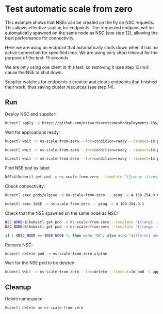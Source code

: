 # Test automatic scale from zero

This example shows that NSEs can be created on the fly on NSC requests.
This allows effective scaling for endpoints.
The requested endpoint will be automatically spawned on the same node as NSC (see step 12),
allowing the best performance for connectivity.

Here we are using an endpoint that automatically shuts down
when it has no active connection for specified time.
We are using very short timeout for the purpose of the test: 15 seconds.

We are only using one client in this test,
so removing it (see step 13) will cause the NSE to shut down.

Supplier watches for endpoints it created
and clears endpoints that finished their work,
thus saving cluster resources (see step 14).

## Run

Deploy NSC and supplier:
```bash
kubectl apply -k https://github.com/networkservicemesh/deployments-k8s/examples/features/scale-from-zero?ref=357fbda9e0bb8dc6c0386156d08f590a7939678c
```

Wait for applications ready:
```bash
kubectl wait -n ns-scale-from-zero --for=condition=ready --timeout=1m pod -l app=nse-supplier-k8s
```
```bash
kubectl wait -n ns-scale-from-zero --for=condition=ready --timeout=1m pod -l app=alpine
```
```bash
kubectl wait -n ns-scale-from-zero --for=condition=ready --timeout=1m pod -l app=nse-icmp-responder
```

Find NSE pod by label:
```bash
NSE=$(kubectl get pod -n ns-scale-from-zero --template '{{range .items}}{{.metadata.name}}{{"\n"}}{{end}}' -l app=nse-icmp-responder)
```

Check connectivity:
```bash
kubectl exec pods/alpine -n ns-scale-from-zero -- ping -c 4 169.254.0.0
```
```bash
kubectl exec $NSE -n ns-scale-from-zero -- ping -c 4 169.254.0.1
```

Check that the NSE spawned on the same node as NSC:
```bash
NSE_NODE=$(kubectl get pod -n ns-scale-from-zero --template '{{range .items}}{{.spec.nodeName}}{{"\n"}}{{end}}' -l app=nse-icmp-responder)
NSC_NODE=$(kubectl get pod -n ns-scale-from-zero --template '{{range .items}}{{.spec.nodeName}}{{"\n"}}{{end}}' -l app=alpine)
```
```bash
if [ $NSC_NODE == $NSE_NODE ]; then echo "OK"; else echo "different nodes"; false; fi
```

Remove NSC:
```bash
kubectl delete pod -n ns-scale-from-zero alpine
```

Wait for the NSE pod to be deleted:
```bash
kubectl wait -n ns-scale-from-zero --for=delete --timeout=1m pod -l app=nse-icmp-responder
```

## Cleanup

Delete namespace:
```bash
kubectl delete ns ns-scale-from-zero
```
